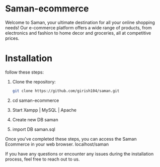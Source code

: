 # Saman-ecommerce
Welcome to Saman, your ultimate destination for all your online shopping needs! Our e-commerce platform offers a wide range of products, from electronics and fashion to home decor and groceries, all at competitive prices.

# Installation
follow these steps:

1. Clone the repository:
   ```bash
   git clone https://github.com/girish104/saman.git
   
2. cd saman-ecommerce

3. Start Xampp | MySQL | Apache

4. Create new DB saman

5. import DB saman.sql

Once you've completed these steps, you can access the Saman Ecommerce in your web browser. localhost/saman

If you have any questions or encounter any issues during the installation process, feel free to reach out to us.     

